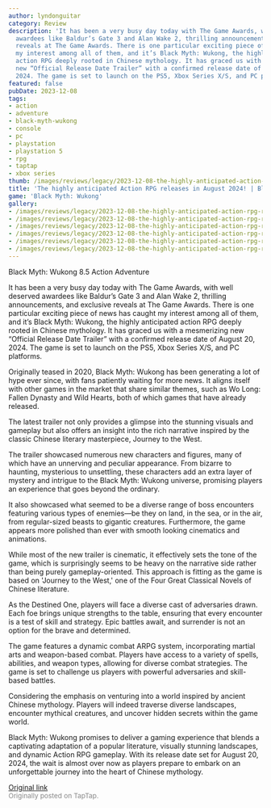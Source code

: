 ```yaml
---
author: lyndonguitar
category: Review
description: 'It has been a very busy day today with The Game Awards, with well deserved
  awardees like Baldur’s Gate 3 and Alan Wake 2, thrilling announcements, and exclusive
  reveals at The Game Awards. There is one particular exciting piece of news has caught
  my interest among all of them, and it’s Black Myth: Wukong, the highly anticipated
  action RPG deeply rooted in Chinese mythology. It has graced us with a mesmerizing
  new “Official Release Date Trailer” with a confirmed release date of August 20,
  2024. The game is set to launch on the PS5, Xbox Series X/S, and PC platforms.'
featured: false
pubDate: 2023-12-08
tags:
- action
- adventure
- black-myth-wukong
- console
- pc
- playstation
- playstation 5
- rpg
- taptap
- xbox series
thumb: /images/reviews/legacy/2023-12-08-the-highly-anticipated-action-rpg-releases-in-august-2024--black-myth-wukong-0.avif
title: 'The highly anticipated Action RPG releases in August 2024! | Black Myth: Wukong'
game: 'Black Myth: Wukong'
gallery:
- /images/reviews/legacy/2023-12-08-the-highly-anticipated-action-rpg-releases-in-august-2024--black-myth-wukong-0.avif
- /images/reviews/legacy/2023-12-08-the-highly-anticipated-action-rpg-releases-in-august-2024--black-myth-wukong-1.avif
- /images/reviews/legacy/2023-12-08-the-highly-anticipated-action-rpg-releases-in-august-2024--black-myth-wukong-2.avif
- /images/reviews/legacy/2023-12-08-the-highly-anticipated-action-rpg-releases-in-august-2024--black-myth-wukong-3.avif
- /images/reviews/legacy/2023-12-08-the-highly-anticipated-action-rpg-releases-in-august-2024--black-myth-wukong-4.avif
- /images/reviews/legacy/2023-12-08-the-highly-anticipated-action-rpg-releases-in-august-2024--black-myth-wukong-5.avif
---
```

Black Myth: Wukong
8.5
Action
Adventure

It has been a very busy day today with The Game Awards, with well deserved awardees like Baldur’s Gate 3 and Alan Wake 2, thrilling announcements, and exclusive reveals at The Game Awards. There is one particular exciting piece of news has caught my interest among all of them, and it’s Black Myth: Wukong, the highly anticipated action RPG deeply rooted in Chinese mythology. It has graced us with a mesmerizing new “Official Release Date Trailer” with a confirmed release date of August 20, 2024. The game is set to launch on the PS5, Xbox Series X/S, and PC platforms.

Originally teased in 2020, Black Myth: Wukong has been generating a lot of hype ever since, with fans patiently waiting for more news. It aligns itself with other games in the market that share similar themes, such as Wo Long: Fallen Dynasty and Wild Hearts, both of which games that have already released.

The latest trailer not only provides a glimpse into the stunning visuals and gameplay but also offers an insight into the rich narrative inspired by the classic Chinese literary masterpiece, Journey to the West.

The trailer showcased numerous new characters and figures, many of which have an unnerving and peculiar appearance. From bizarre to haunting, mysterious to unsettling, these characters add an extra layer of mystery and intrigue to the Black Myth: Wukong universe, promising players an experience that goes beyond the ordinary.

It also showcased what seemed to be a diverse range of boss encounters featuring various types of enemies—be they on land, in the sea, or in the air, from regular-sized beasts to gigantic creatures. Furthermore, the game appears more polished than ever with smooth looking cinematics and animations.

While most of the new trailer is cinematic, it effectively sets the tone of the game, which is surprisingly seems to be heavy on the narrative side rather than being purely gameplay-oriented. This approach is fitting as the game is based on 'Journey to the West,' one of the Four Great Classical Novels of Chinese literature.

As the Destined One, players will face a diverse cast of adversaries drawn. Each foe brings unique strengths to the table, ensuring that every encounter is a test of skill and strategy. Epic battles await, and surrender is not an option for the brave and determined.

The game features a dynamic combat ARPG system, incorporating martial arts and weapon-based combat. Players have access to a variety of spells, abilities, and weapon types, allowing for diverse combat strategies. The game is set to challenge us players with powerful adversaries and skill-based battles.

Considering the emphasis on venturing into a world inspired by ancient Chinese mythology. Players will indeed traverse diverse landscapes, encounter mythical creatures, and uncover hidden secrets within the game world.

Black Myth: Wukong promises to deliver a gaming experience that blends a captivating adaptation of a popular literature, visually stunning landscapes, and dynamic Action RPG gameplay. With its release date set for August 20, 2024, the wait is almost over now as players prepare to embark on an unforgettable journey into the heart of Chinese mythology.

[Original link](https://www.taptap.io/post/6640831)<br><span style="font-size: 0.95em; color: #888;">Originally posted on TapTap.</span>